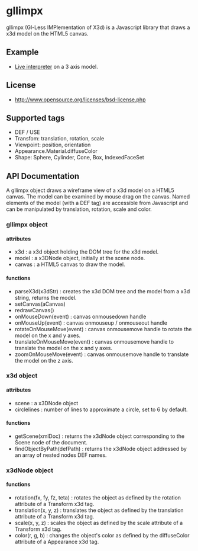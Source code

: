 gllimpx
=======

gllimpx  (Gl-Less IMPlementation of X3d) is a Javascript library that draws a x3d model on the HTML5 canvas.


Example
-------

  * [Live interpreter](http://lyriarte.github.io/gllimpx/) on a 3 axis model.


License
-------

  * http://www.opensource.org/licenses/bsd-license.php


Supported tags
--------------

  * DEF / USE
  * Transfom: translation, rotation, scale
  * Viewpoint: position, orientation
  * Appearance.Material.diffuseColor
  * Shape: Sphere, Cylinder, Cone, Box, IndexedFaceSet


API Documentation
-----------------

A gllimpx object draws a wireframe view of a x3d model on a HTML5 canvas. 
The model can be examined by mouse drag on the canvas.
Named elements of the model (with a DEF tag) are accessible from Javascript and can be manipulated by translation, rotation, scale and color.


### gllimpx object

#### attributes

  * x3d : a x3d object holding the DOM tree for the x3d model.
  * model : a x3DNode object, initially at the scene node. 
  * canvas : a HTML5 canvas to draw the model.


#### functions

  * parseX3d(x3dStr) : creates the x3d DOM tree and the model from a x3d string, returns the model.
  * setCanvas(aCanvas)
  * redrawCanvas()
  * onMouseDown(event) : canvas onmousedown handle
  * onMouseUp(event) : canvas onmouseup / onmouseout handle
  * rotateOnMouseMove(event) : canvas onmousemove handle to rotate the model on the x and y axes.
  * translateOnMouseMove(event) : canvas onmousemove handle to translate the model on the x and y axes.
  * zoomOnMouseMove(event) : canvas onmousemove handle to translate the model on the z axis.


### x3d object

#### attributes

  * scene : a x3DNode object
  * circlelines : number of lines to approximate a circle, set to 6 by default.

#### functions

  * getScene(xmlDoc) : returns the x3dNode object corresponding to the Scene node of the document.
  * findObjectByPath(defPath) : returns the x3dNode object addressed by an array of nested nodes DEF names.

### x3dNode object

#### functions

  * rotation(fx, fy, fz, teta) : rotates the object as defined by the rotation attribute of a Transform x3d tag.
  * translation(x, y, z) : translates the object as defined by the translation attribute of a Transform x3d tag.
  * scale(x, y, z) : scales the object as defined by the scale attribute of a Transform x3d tag.
  * color(r, g, b) : changes the object's color as defined by the diffuseColor attribute of a Appearance x3d tag.


